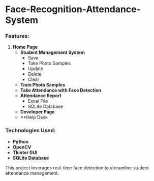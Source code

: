 # Face-Recognition-Attendance-System

### Features:

1. **Home Page**
   - **Student Management System**
     - Save
     - Take Photo Samples
     - Update
     - Delete
     - Clear
   - **Train Photo Samples**
   - **Take Attendance with Face Detection**
   - **Attendance Report**
     - Excel File
     - SQLite Database
   - **Developer Page**
   - \*\*Help Desk

### Technologies Used:

- **Python**
- **OpenCV**
- **Tkinter GUI**
- **SQLite Database**

This project leverages real-time face detection to streamline student attendance management.
